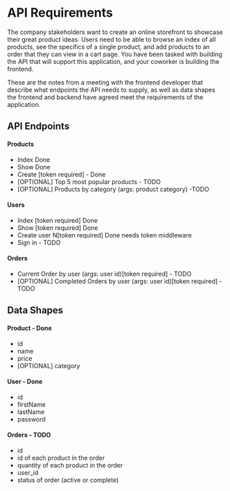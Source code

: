 # API Requirements
The company stakeholders want to create an online storefront to showcase their great product ideas. Users need to be able to browse an index of all products, see the specifics of a single product, and add products to an order that they can view in a cart page. You have been tasked with building the API that will support this application, and your coworker is building the frontend.

These are the notes from a meeting with the frontend developer that describe what endpoints the API needs to supply, as well as data shapes the frontend and backend have agreed meet the requirements of the application. 

## API Endpoints
#### Products
- Index Done
- Show Done
- Create [token required] - Done
- [OPTIONAL] Top 5 most popular products - TODO
- [OPTIONAL] Products by category (args: product category) -TODO

#### Users
- Index [token required] Done 
- Show [token required] Done
- Create user N[token required] Done needs token middleware
- Sign in - TODO
#### Orders
- Current Order by user (args: user id)[token required] - TODO
- [OPTIONAL] Completed Orders by user (args: user id)[token required] - TODO

## Data Shapes
#### Product - Done
-  id
- name
- price
- [OPTIONAL] category

#### User - Done
- id
- firstName
- lastName
- password

#### Orders - TODO
- id
- id of each product in the order
- quantity of each product in the order
- user_id
- status of order (active or complete)
